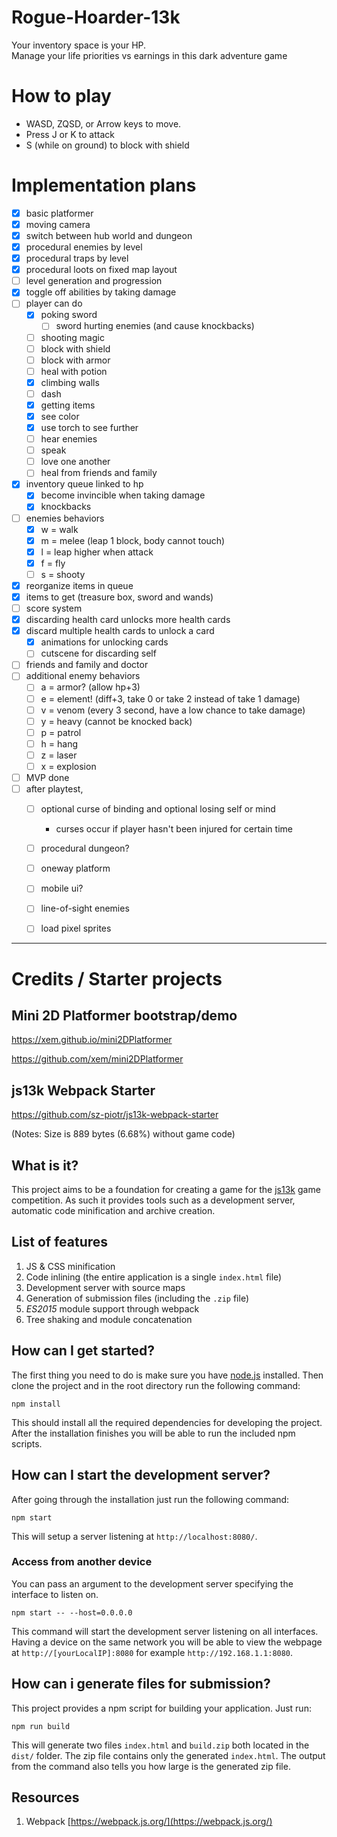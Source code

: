 # Rogue-Hoarder-13k

Your inventory space is your HP.  
Manage your life priorities vs earnings in this dark adventure game

# How to play

- WASD, ZQSD, or Arrow keys to move.
- Press J or K to attack
- S (while on ground) to block with shield



# Implementation plans

- [x] basic platformer
- [x] moving camera
- [x] switch between hub world and dungeon
- [x] procedural enemies by level
- [x] procedural traps by level
- [x] procedural loots on fixed map layout
- [ ] level generation and progression
- [x] toggle off abilities by taking damage
- [ ] player can do
  - [x] poking sword
    - [ ] sword hurting enemies (and cause knockbacks)
  - [ ] shooting magic
  - [ ] block with shield
  - [ ] block with armor
  - [ ] heal with potion
  - [x] climbing walls
  - [ ] dash
  - [x] getting items
  - [x] see color
  - [x] use torch to see further
  - [ ] hear enemies
  - [ ] speak
  - [ ] love one another
  - [ ] heal from friends and family
- [x] inventory queue linked to hp
  - [x] become invincible when taking damage
  - [x] knockbacks
- [ ] enemies behaviors
  - [x] w = walk
  - [x] m = melee (leap 1 block, body cannot touch)
  - [x] l = leap higher when attack
  - [x] f = fly
  - [ ] s = shooty
- [x] reorganize items in queue
- [x] items to get (treasure box, sword and wands)
- [ ] score system
- [x] discarding health card unlocks more health cards
- [x] discard multiple health cards to unlock a card
  - [x] animations for unlocking cards
  - [ ] cutscene for discarding self
- [ ] friends and family and doctor
- [ ] additional enemy behaviors
  - [ ] a = armor? (allow hp+3)
  - [ ] e = element! (diff+3, take 0 or take 2 instead of take 1 damage)
  - [ ] v = venom (every 3 second, have a low chance to take damage)
  - [ ] y = heavy (cannot be knocked back)
  - [ ] p = patrol
  - [ ] h = hang
  - [ ] z = laser
  - [ ] x = explosion
- [ ] MVP done
- [ ] after playtest,
  - [ ] optional curse of binding and optional losing self or mind
    - curses occur if player hasn't been injured for certain time
  - [ ] procedural dungeon?
  - [ ] oneway platform
  - [ ] mobile ui?
  - [ ] line-of-sight enemies
  - [ ] load pixel sprites


------------------------------------

# Credits / Starter projects


## Mini 2D Platformer bootstrap/demo

https://xem.github.io/mini2DPlatformer

https://github.com/xem/mini2DPlatformer


## js13k Webpack Starter

https://github.com/sz-piotr/js13k-webpack-starter

(Notes: Size is 889 bytes (6.68%) without game code)

## What is it?

This project aims to be a foundation for creating a game for the [js13k](http://js13kgames.com/) game competition. As such it provides tools such as a development server, automatic code minification and archive creation.

## List of features

1. JS & CSS minification
1. Code inlining (the entire application is a single `index.html` file)
1. Development server with source maps
1. Generation of submission files (including the `.zip` file)
1. *ES2015* module support through webpack
1. Tree shaking and module concatenation

## How can I get started?

The first thing you need to do is make sure you have [node.js](https://nodejs.org/en/download/current/) installed. Then clone the project and in the root directory run the following command:

```
npm install
```

This should install all the required dependencies for developing the project. After the installation finishes you will be able to run the included npm scripts.

## How can I start the development server?

After going through the installation just run the following command:

```
npm start
```

This will setup a server listening at `http://localhost:8080/`.

### Access from another device

You can pass an argument to the development server specifying the interface to listen on.
```
npm start -- --host=0.0.0.0
```
This command will start the development server listening on all interfaces. Having a device on the same network you will be able to view the webpage at `http://[yourLocalIP]:8080` for example `http://192.168.1.1:8080`.

## How can i generate files for submission?

This project provides a npm script for building your application. Just run:
```
npm run build
```

This will generate two files `index.html` and `build.zip` both located in the `dist/` folder. The zip file contains only the generated `index.html`. The output from the command also tells you how large is the generated zip file.


## Resources

1. Webpack [https://webpack.js.org/](https://webpack.js.org/)
<!-- 2. miniDragAndDrop [https://xem.github.io/miniDragAndDrop/](https://xem.github.io/miniDragAndDrop/) -->


